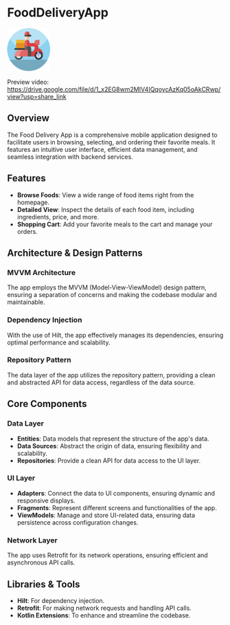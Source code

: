 # FoodDeliveryApp

<img src="https://github.com/selinihtyr/FoodDeliveryApp/blob/58c34f22b51398cd9f0ce47f8d6bb77570efb405/app/src/main/res/mipmap-hdpi/ic_launcher.png" width="100" height="100">


Preview video: https://drive.google.com/file/d/1_x2EG8wm2MIV4IQqoycAzKq05oAkCRwp/view?usp=share_link

## Overview
The Food Delivery App is a comprehensive mobile application designed to facilitate users in browsing, selecting, and ordering their favorite meals. It features an intuitive user interface, efficient data management, and seamless integration with backend services.

## Features

- **Browse Foods**: View a wide range of food items right from the homepage.
- **Detailed View**: Inspect the details of each food item, including ingredients, price, and more.
- **Shopping Cart**: Add your favorite meals to the cart and manage your orders.
  
## Architecture & Design Patterns

### MVVM Architecture

The app employs the MVVM (Model-View-ViewModel) design pattern, ensuring a separation of concerns and making the codebase modular and maintainable.

### Dependency Injection

With the use of Hilt, the app effectively manages its dependencies, ensuring optimal performance and scalability.

### Repository Pattern

The data layer of the app utilizes the repository pattern, providing a clean and abstracted API for data access, regardless of the data source.

## Core Components

### Data Layer

- **Entities**: Data models that represent the structure of the app's data.
- **Data Sources**: Abstract the origin of data, ensuring flexibility and scalability.
- **Repositories**: Provide a clean API for data access to the UI layer.

### UI Layer

- **Adapters**: Connect the data to UI components, ensuring dynamic and responsive displays.
- **Fragments**: Represent different screens and functionalities of the app.
- **ViewModels**: Manage and store UI-related data, ensuring data persistence across configuration changes.

### Network Layer

The app uses Retrofit for its network operations, ensuring efficient and asynchronous API calls.

## Libraries & Tools

- **Hilt**: For dependency injection.
- **Retrofit**: For making network requests and handling API calls.
- **Kotlin Extensions**: To enhance and streamline the codebase.
